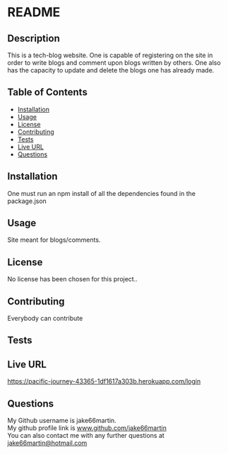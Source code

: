 
 # README 

## Description
This is a tech-blog website. One is capable of registering on the site in order to write blogs and comment upon blogs written by others. One also has the capacity to update and delete the blogs one has already made.

## Table of Contents
- [Installation](#installation)
- [Usage](#usage)
- [License](#license)
- [Contributing](#contributing)
- [Tests](#tests)
- [Live URL](#URL)
- [Questions](#questions)

## <h2 id = "installation">Installation</h2>
One must run an npm install of all the dependencies found in the package.json

## <h2 id ="usage">Usage</h2>
Site meant for blogs/comments.

## <h2 id = "license">License</h2>
No license has been chosen for this project..      
      



## <h2 id ="contributing">Contributing</h2>
Everybody can contribute

## <h2 id = "tests">Tests</h2>

## <h2 id = "URL">Live URL</h2>
https://pacific-journey-43365-1df1617a303b.herokuapp.com/login


## <h2 id = "questions">Questions</h2>
My Github username is jake66martin.   
My github profile link is www.github.com/jake66martin   
You can also contact me with any further questions at jake66martin@hotmail.com  
